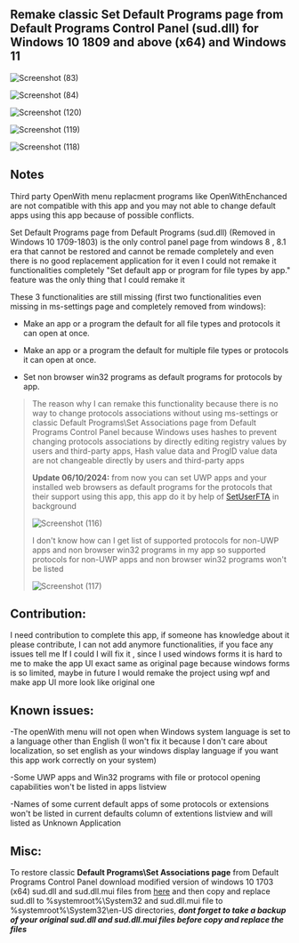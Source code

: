 ## Remake classic Set Default Programs page from Default Programs Control Panel (sud.dll) for Windows 10 1809 and above (x64) and Windows 11

![Screenshot (83)](https://github.com/MehranAkbarii/DefaultProgramsRemake/assets/133998536/3cc0e1ca-5aca-4a50-adbe-2f11321a0ac9)

![Screenshot (84)](https://github.com/MehranAkbarii/DefaultProgramsRemake/assets/133998536/f0827a97-2688-4448-8abd-286349b2b957)

![Screenshot (120)](https://github.com/user-attachments/assets/d1578433-a159-49cc-8d06-16ccc22e53aa)

![Screenshot (119)](https://github.com/user-attachments/assets/b7233593-abd6-4b40-b9fb-281f75b4c716)

![Screenshot (118)](https://github.com/user-attachments/assets/bf0799ff-5f8d-4fb1-9265-d9834ba1f83d)


## Notes

Third party OpenWith menu replacment programs like OpenWithEnchanced are not compatible with this app and you may not able to change default apps using this app because of possible conflicts.

Set Default Programs page from Default Programs (sud.dll) (Removed in Windows 10 1709-1803) is the only control panel page from windows 8 , 8.1 era that cannot be restored and cannot be remade completely and even there is no good replacement application for it even I could not remake it functionalities completely "Set default app or program for file types by app." feature was the only thing that I could remake it

These 3 functionalities are still missing (first two functionalities even missing in ms-settings page and completely removed from windows):

- Make an app or a program the default for all file types and protocols it can open at once.

- Make an app or a program the default for multiple file types or protocols it can open at once.

- Set non browser win32 programs as default programs for protocols by app. 
<blockquote>

The reason why I can remake this functionality because there is no way to change protocols associations without using ms-settings or classic Default Programs\Set Associations page from Default Programs Control Panel because Windows uses hashes to prevent changing protocols associations by directly editing registry values ​​by users and third-party apps, Hash value data and ProgID value data are not changeable directly ​​by users and third-party apps 

**Update 06/10/2024:** from now you can set UWP apps and your installed web browsers as default programs for the protocols that their support using this app, this app do it by help of [SetUserFTA](https://kolbi.cz/blog/2017/10/25/setuserfta-userchoice-hash-defeated-set-file-type-associations-per-user/) in background

![Screenshot (116)](https://github.com/user-attachments/assets/dc66ea7b-dcf0-4255-98f9-63746eb3723e)


I don't know how can I get list of supported protocols for non-UWP apps and non browser win32 programs in my app so supported protocols for non-UWP apps and non browser win32 programs won't be listed  

![Screenshot (117)](https://github.com/user-attachments/assets/2eb4ab17-5df2-46a9-8b5d-30dfd80998a9)


</blockquote>

## Contribution:

I need contribution to complete this app, if someone has knowledge about it please contribute, I can not add anymore functionalities, if you face any issues tell me If I could I will fix it , since I used windows forms it is hard to me to make the app UI exact same as original page because windows forms is so limited, maybe in future I would remake the project using wpf and make app UI more look like original one

## Known issues: 

-The openWith menu will not open when Windows system language is set to a language other than English (I won't fix it because I don't care about localization, so set english as your windows display language if you want this app work correctly on your system)

-Some UWP apps and Win32 programs with file or protocol opening capabilities won't be listed in apps listview

-Names of some current default apps of some protocols or extensions won't be listed in current defaults column of extentions listview and will listed as Unknown Application

## Misc:

To restore classic **Default Programs\Set Associations page** from Default Programs Control Panel download modified version of windows 10 1703 (x64) sud.dll and sud.dll.mui files from [here](https://github.com/MehranAkbarii/DefaultProgramsRemake/files/15055799/Modified_Windows10_1703_sud.dll.zip) and then copy and replace sud.dll to %systemroot%\System32 and sud.dll.mui file to %systemroot%\System32\en-US directories, **_dont forget to take a backup of your original sud.dll and sud.dll.mui files before copy and replace the files_**
